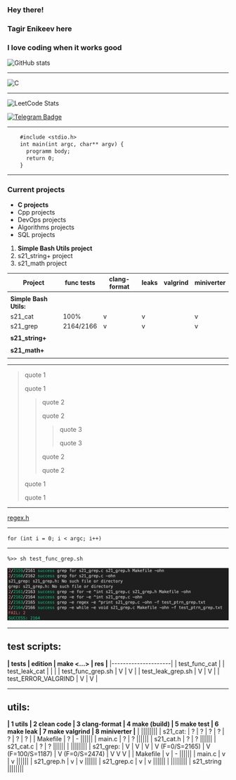 <!--### Hi there 👋-->

<!--
**enikeevtg/enikeevtg** is a ✨ _special_ ✨ repository because its `README.md` (this file) appears on your GitHub profile.

Here are some ideas to get you started:

- 🔭 I’m currently working on ...
- 🌱 I’m currently learning ...
- 👯 I’m looking to collaborate on ...
- 🤔 I’m looking for help with ...
- 💬 Ask me about ...
- 📫 How to reach me: ...
- 😄 Pronouns: ...
- ⚡ Fun fact: ...
-->

### Hey there!
### Tagir Enikeev here
  
### I love coding when it works good

![GitHub stats](https://github-readme-stats.vercel.app/api?username=enikeevtg&show_icons=true&hide=contribs,prs&cache_seconds=86400&theme=darcula)
***
![C](https://img.shields.io/badge/-1E7775?style=for-the-badge&logo=C&logoColor=6296CC)
***
![LeetCode Stats](https://leetcard.jacoblin.cool/TagirEnikeev?theme=light)

[![Telegram Badge](https://img.shields.io/badge/-Telegram-blue?style=flat-square&logo=Telegram&logoColor=white&link=https://t.me/enikeev_tg)](https://t.me/enikeev_tg)
***
        #include <stdio.h>
        int main(int argc, char** argv) {
          programm body;
          return 0;
        }
***
### Current projects
* __C projects__
* Cpp projects
* DevOps projects
* Algorithms projects
* SQL projects

1. __Simple Bash Utils project__
5. s21_string+ project
8. s21_math project

| Project | func tests | clang-format | leaks | valgrind | miniverter |
|---------|------------|--------------|-------|----------|------------|
| |
| **Simple Bash Utils:** |
| s21_cat | 100% | v | v |  | v |
| s21_grep | 2164/2166 | v | v |   | v |
| |
| **s21_string+** |
| |
| **s21_math+** |
| |
***
> quote 1
>
> quote 1
>
>> quote 2
>>
>> quote 2
>>>
>>> quote 3
>>>
>>> quote 3
>>
>> quote 2
>>
>> quote 2
>
> quote 1
>
> quote 1

***
[regex.h](https://ru.manpages.org/regfree/3 "rus manual for regex.h library")
***
``for (int i = 0; i < argc; i++)``
***
`%>> sh test_func_grep.sh`

![test results sreenshot](test_results.png)
***

## test scripts:

**| **tests**           |  edition | make <...> | res |**
|---------------------|
| test_func_cat       |
| test_leak_cat       |
|                     |
| test_func_grep.sh   |   V   |   V   |
| test_leak_grep.sh   |   V   |   V   |
| test_ERROR_VALGRIND |   V   |   V   |

***

## utils:

**| 1 utils  | 2 clean code | 3 clang-format | 4 make (build) | 5 make test  | 6 make leak  | 7 make valgrind | 8 miniverter |**
| ||||||||
| s21_cat:   |      ?       |        ?       |        ?       |      ?       |      ?       |        ?        |       ?      |
| Makefile   |      ?       |        -       ||||||
| main.c     |      ?       |        ?       ||||||
| s21_cat.h  |      ?       |        ?       ||||||
| s21_cat.c  |      ?       |        ?       ||||||
| ||||||||
| s21_grep:  |      V       |        V       |        V       |  V (F=0/S=2165)  |  V (F=100/S=1187)  | V (F=0/S=2474) |   V V V   |
| Makefile   |      v       |        -       ||||||
| main.c     |      v       |        v       ||||||
| s21_grep.h |      v       |        v       ||||||
| s21_grep.c |      v       |        v       ||||||
| ||||||||
| s21_string ||||||||

